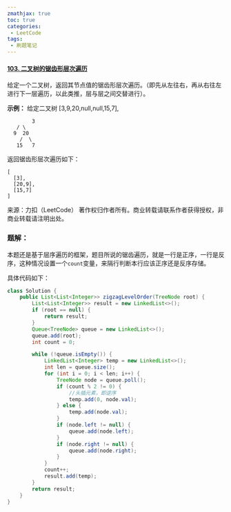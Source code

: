 ```yaml
---
zmathjax: true
toc: true
categories:
 - LeetCode
tags:
 - 刷题笔记
---
```


#### [103. 二叉树的锯齿形层次遍历](https://leetcode-cn.com/problems/binary-tree-zigzag-level-order-traversal/)

给定一个二叉树，返回其节点值的锯齿形层次遍历。（即先从左往右，再从右往左进行下一层遍历，以此类推，层与层之间交替进行）。

<!--more-->

 **示例：**
给定二叉树 [3,9,20,null,null,15,7],

    		3
       / \
      9  20
        /  \
       15   7

返回锯齿形层次遍历如下：

```
[
  [3],
  [20,9],
  [15,7]
]
```

来源：力扣（LeetCode）
著作权归作者所有。商业转载请联系作者获得授权，非商业转载请注明出处。

### 题解：

本题还是基于层序遍历的框架，题目所说的锯齿遍历，就是一行是正序，一行是反序，这种情况设置一个`count`变量，来隔行判断本行应该正序还是反序存储。

具体代码如下：

```java
class Solution {
    public List<List<Integer>> zigzagLevelOrder(TreeNode root) {
        List<List<Integer>> result = new LinkedList<>();
        if (root == null) {
            return result;
        }
        Queue<TreeNode> queue = new LinkedList<>();
        queue.add(root);
        int count = 0;

        while (!queue.isEmpty()) {
            LinkedList<Integer> temp = new LinkedList<>();
            int len = queue.size();
            for (int i = 0; i < len; i++) {
                TreeNode node = queue.poll();
                if (count % 2 != 0) {
                  	//头插元素，即逆序
                    temp.add(0, node.val);
                } else {
                    temp.add(node.val);
                }
                if (node.left != null) {
                    queue.add(node.left);
                }
                if (node.right != null) {
                    queue.add(node.right);
                }
            }
            count++;
            result.add(temp);
        }
        return result;
    }
}
```

